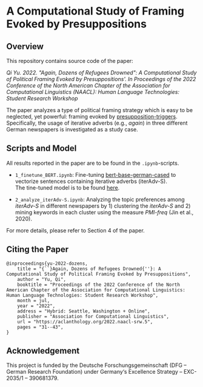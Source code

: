 # A Computational Study of Framing Evoked by Presuppositions

## Overview

This repository contains source code of the paper:

*Qi Yu. 2022. "Again, Dozens of Refugees Drowned": A Computational Study of Political Framing Evoked by Presuppositions'. In Proceedings of the 2022 Conference of the North American Chapter of the Association for Computational Linguistics (NAACL): Human Language Technologies: Student Research Workshop*

The paper analyzes a type of political framing strategy which is easy to be neglected, yet powerful: 
framing evoked by [presupposition-triggers](https://plato.stanford.edu/entries/presupposition/#Aca). 
Specifically, the usage of iterative adverbs (e.g., *again*) in three different German newspapers is investigated as a study case. 

## Scripts and Model
All results reported in the paper are to be found in the ```.ipynb```-scripts. 

- ```1_finetune_BERT.ipynb```: Fine-tuning [bert-base-german-cased](https://huggingface.co/bert-base-german-cased) to vectorize sentences containing iterative adverbs (iterAdv-S).  
The tine-tuned model is to be found [here](https://drive.google.com/drive/folders/1R9Li24iU_QdV2-0Xm7F1QlXHVbZ1WXuK).
  
- ```2_analyze_iterAdv-S.ipynb```: Analyzing the topic preferences among *iterAdv-S* in different newspapers by 1) clustering the *iterAdv-S* 
  and 2) mining keywords in each cluster using the measure *PMI-freq* (Jin et al., 2020).

For more details, please refer to Section 4 of the paper.


## Citing the Paper
```
@inproceedings{yu-2022-dozens,
    title = "{``}Again, Dozens of Refugees Drowned{''}: A Computational Study of Political Framing Evoked by Presuppositions",
    author = "Yu, Qi",
    booktitle = "Proceedings of the 2022 Conference of the North American Chapter of the Association for Computational Linguistics: Human Language Technologies: Student Research Workshop",
    month = jul,
    year = "2022",
    address = "Hybrid: Seattle, Washington + Online",
    publisher = "Association for Computational Linguistics",
    url = "https://aclanthology.org/2022.naacl-srw.5",
    pages = "31--43",
}
```

## Acknowledgement
This project is funded by the Deutsche Forschungsgemeinschaft (DFG – German Research Foundation) under Germany‘s Excellence Strategy – EXC-2035/1 – 390681379.